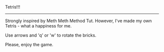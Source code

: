 Tetris!!!

---

Strongly inspired by Meth Meth Method Tut. However, I've made my own Tetris - what a happiness for me.

Use arrows and 'q' or 'w' to rotate the bricks.

Please, enjoy the game.
